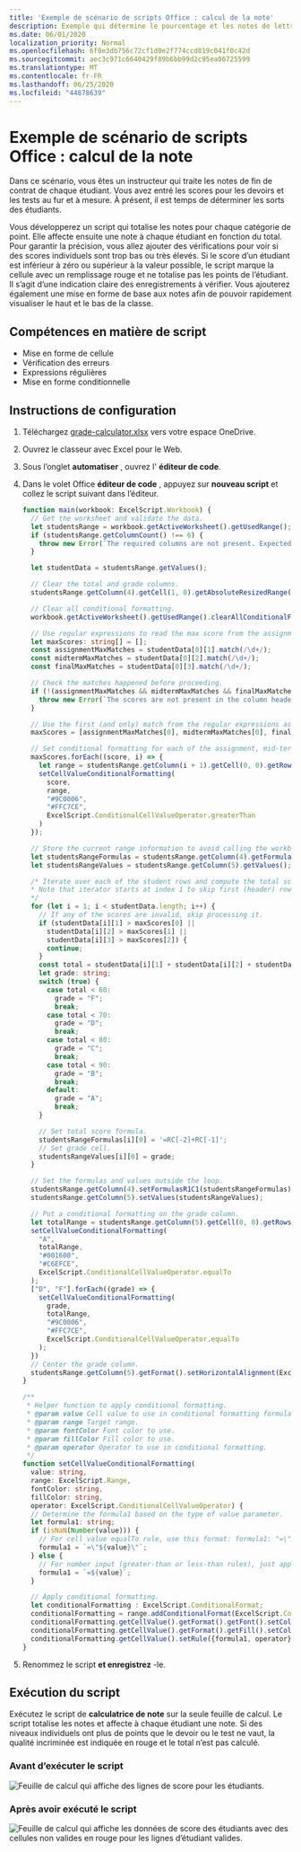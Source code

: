 ```yaml
---
title: 'Exemple de scénario de scripts Office : calcul de la note'
description: Exemple qui détermine le pourcentage et les notes de lettres d’une classe d’étudiants.
ms.date: 06/01/2020
localization_priority: Normal
ms.openlocfilehash: 6f8e3db756c72cf1d0e2f774ccd819c041f0c42d
ms.sourcegitcommit: aec3c971c6640429f89b6bb99d2c95ea06725599
ms.translationtype: MT
ms.contentlocale: fr-FR
ms.lasthandoff: 06/25/2020
ms.locfileid: "44878639"
---
```

# <a name="office-scripts-sample-scenario-grade-calculator"></a>Exemple de scénario de scripts Office : calcul de la note

Dans ce scénario, vous êtes un instructeur qui traite les notes de fin de contrat de chaque étudiant. Vous avez entré les scores pour les devoirs et les tests au fur et à mesure. À présent, il est temps de déterminer les sorts des étudiants.

Vous développerez un script qui totalise les notes pour chaque catégorie de point. Elle affecte ensuite une note à chaque étudiant en fonction du total. Pour garantir la précision, vous allez ajouter des vérifications pour voir si des scores individuels sont trop bas ou très élevés. Si le score d’un étudiant est inférieur à zéro ou supérieur à la valeur possible, le script marque la cellule avec un remplissage rouge et ne totalise pas les points de l’étudiant. Il s’agit d’une indication claire des enregistrements à vérifier. Vous ajouterez également une mise en forme de base aux notes afin de pouvoir rapidement visualiser le haut et le bas de la classe.

## <a name="scripting-skills-covered"></a>Compétences en matière de script

- Mise en forme de cellule
- Vérification des erreurs
- Expressions régulières
- Mise en forme conditionnelle

## <a name="setup-instructions"></a>Instructions de configuration

1. Téléchargez <a href="grade-calculator.xlsx">grade-calculator.xlsx</a> vers votre espace OneDrive.

2. Ouvrez le classeur avec Excel pour le Web.

3. Sous l’onglet **automatiser** , ouvrez l' **éditeur de code**.

4. Dans le volet Office **éditeur de code** , appuyez sur **nouveau script** et collez le script suivant dans l’éditeur.

    ```TypeScript
    function main(workbook: ExcelScript.Workbook) {
      // Get the worksheet and validate the data.
      let studentsRange = workbook.getActiveWorksheet().getUsedRange();
      if (studentsRange.getColumnCount() !== 6) {
        throw new Error(`The required columns are not present. Expected column headers: "Student ID | Assignment score | Mid-term | Final | Total | Grade"`);
      }

      let studentData = studentsRange.getValues();

      // Clear the total and grade columns.
      studentsRange.getColumn(4).getCell(1, 0).getAbsoluteResizedRange(studentData.length - 1, 2).clear();

      // Clear all conditional formatting.
      workbook.getActiveWorksheet().getUsedRange().clearAllConditionalFormats();

      // Use regular expressions to read the max score from the assignment, mid-term, and final scores columns.
      let maxScores: string[] = [];
      const assignmentMaxMatches = studentData[0][1].match(/\d+/);
      const midtermMaxMatches = studentData[0][2].match(/\d+/);
      const finalMaxMatches = studentData[0][3].match(/\d+/);

      // Check the matches happened before proceeding.
      if (!(assignmentMaxMatches && midtermMaxMatches && finalMaxMatches)) {
        throw new Error(`The scores are not present in the column headers. Expected format: "Assignments (n)|Mid-term (n)|Final (n)"`);
      }

      // Use the first (and only) match from the regular expressions as the max scores.
      maxScores = [assignmentMaxMatches[0], midtermMaxMatches[0], finalMaxMatches[0]];

      // Set conditional formatting for each of the assignment, mid-term, and final scores columns.
      maxScores.forEach((score, i) => {
        let range = studentsRange.getColumn(i + 1).getCell(0, 0).getRowsBelow(studentData.length - 1);
        setCellValueConditionalFormatting(
          score,
          range,
          "#9C0006",
          "#FFC7CE",
          ExcelScript.ConditionalCellValueOperator.greaterThan
        )
      });

      // Store the current range information to avoid calling the workbook in the loop.
      let studentsRangeFormulas = studentsRange.getColumn(4).getFormulasR1C1();
      let studentsRangeValues = studentsRange.getColumn(5).getValues();

      /* Iterate over each of the student rows and compute the total score and letter grade.
      * Note that iterator starts at index 1 to skip first (header) row.
      */
      for (let i = 1; i < studentData.length; i++) {
        // If any of the scores are invalid, skip processing it.
        if (studentData[i][1] > maxScores[0] ||
          studentData[i][2] > maxScores[1] ||
          studentData[i][3] > maxScores[2]) {
          continue;
        }
        const total = studentData[i][1] + studentData[i][2] + studentData[i][3];
        let grade: string;
        switch (true) {
          case total < 60:
            grade = "F";
            break;
          case total < 70:
            grade = "D";
            break;
          case total < 80:
            grade = "C";
            break;
          case total < 90:
            grade = "B";
            break;
          default:
            grade = "A";
            break;
        }

        // Set total score formula.
        studentsRangeFormulas[i][0] = '=RC[-2]+RC[-1]';
        // Set grade cell.
        studentsRangeValues[i][0] = grade;
      }

      // Set the formulas and values outside the loop.
      studentsRange.getColumn(4).setFormulasR1C1(studentsRangeFormulas);
      studentsRange.getColumn(5).setValues(studentsRangeValues);

      // Put a conditional formatting on the grade column.
      let totalRange = studentsRange.getColumn(5).getCell(0, 0).getRowsBelow(studentData.length - 1);
      setCellValueConditionalFormatting(
        "A",
        totalRange,
        "#001600",
        "#C6EFCE",
        ExcelScript.ConditionalCellValueOperator.equalTo
      );
      ["D", "F"].forEach((grade) => {
        setCellValueConditionalFormatting(
          grade,
          totalRange,
          "#9C0006",
          "#FFC7CE",
          ExcelScript.ConditionalCellValueOperator.equalTo
        );
      })
      // Center the grade column.
      studentsRange.getColumn(5).getFormat().setHorizontalAlignment(ExcelScript.HorizontalAlignment.center);
    }

    /**
     * Helper function to apply conditional formatting.
     * @param value Cell value to use in conditional formatting formula1.
     * @param range Target range.
     * @param fontColor Font color to use.
     * @param fillColor Fill color to use.
     * @param operator Operator to use in conditional formatting.
     */
    function setCellValueConditionalFormatting(
      value: string,
      range: ExcelScript.Range,
      fontColor: string,
      fillColor: string,
      operator: ExcelScript.ConditionalCellValueOperator) {
      // Determine the formula1 based on the type of value parameter.
      let formula1: string;
      if (isNaN(Number(value))) {
        // For cell value equalTo rule, use this format: formula1: "=\"A\"",
        formula1 = `=\"${value}\"`;
      } else {
        // For number input (greater-than or less-than rules), just append '='.
        formula1 = `=${value}`;
      }

      // Apply conditional formatting.
      let conditionalFormatting : ExcelScript.ConditionalFormat;
      conditionalFormatting = range.addConditionalFormat(ExcelScript.ConditionalFormatType.cellValue);
      conditionalFormatting.getCellValue().getFormat().getFont().setColor(fontColor);
      conditionalFormatting.getCellValue().getFormat().getFill().setColor(fillColor);
      conditionalFormatting.getCellValue().setRule({formula1, operator});
    }
    ```

5. Renommez le script **et enregistrez** -le.

## <a name="running-the-script"></a>Exécution du script

Exécutez le script de **calculatrice de note** sur la seule feuille de calcul. Le script totalise les notes et affecte à chaque étudiant une note. Si des niveaux individuels ont plus de points que le devoir ou le test ne vaut, la qualité incriminée est indiquée en rouge et le total n’est pas calculé.

### <a name="before-running-the-script"></a>Avant d’exécuter le script

![Feuille de calcul qui affiche des lignes de score pour les étudiants.](../../images/scenario-grade-calculator-before.png)

### <a name="after-running-the-script"></a>Après avoir exécuté le script

![Feuille de calcul qui affiche les données de score des étudiants avec des cellules non valides en rouge pour les lignes d’étudiant valides.](../../images/scenario-grade-calculator-after.png)
